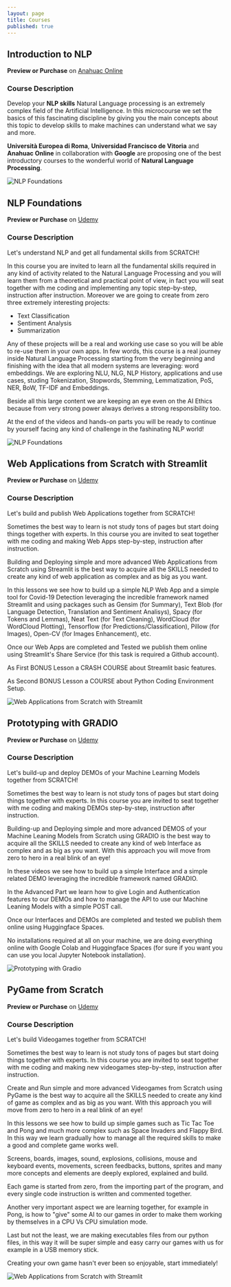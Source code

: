 ```yaml
---
layout: page
title: Courses
published: true
---
```

## Introduction to NLP

**Preview or Purchase** on [Anahuac Online](https://powerlearning.anahuaconline.com/course/nlp)

### Course Description

Develop your **NLP skills**
Natural Language processing is an extremely complex field of the Artificial Intelligence. In this microcourse we set the basics of this fascinating discipline by giving you the main concepts about this topic to develop skills to make machines can understand what we say and more.

**Università Europea di Roma**, **Universidad Francisco de Vitoria** and **Anahuac Online** in collaboration with **Google** are proposing one of the best introductory courses to the wonderful world of **Natural Language Processing**.

![NLP Foundations]({{site.baseurl}}/img/Introduction_NLP.png)
## NLP Foundations

**Preview or Purchase** on [Udemy](https://www.udemy.com/course/nlp-foundations/?referralCode=6489F8EB533372D259F6)

### Course Description

Let's understand NLP and get all fundamental skills from SCRATCH!

In this course you are invited to learn all the fundamental skills required in any kind of activity related to the Natural Language Processing and 
you will learn them from a theoretical and practical point of view, in fact you will seat together with me coding and implementing 
any topic step-by-step, instruction after instruction.
Moreover we are going to create from zero three extremely interesting projects: 

+ Text Classification
+ Sentiment Analysis
+ Summarization

Any of these projects will be a real and working use case so you will be able to re-use them in your own apps.
In few words, this course is a real journey inside Natural Language Processing starting from the very beginning and finishing with the idea that all modern systems are leveraging: word embeddings.
We are exploring NLU, NLG, NLP History, applications and use cases, studing Tokenization, Stopwords, Stemming, Lemmatization, PoS, NER, BoW, TF-IDF and Embeddings.

Beside all this large content we are keeping an eye even on the AI Ethics because from very strong power always derives a strong responsibility too.

At the end of the videos and hands-on parts you will be ready to continue by yourself facing any kind of challenge in the fashinating NLP world!

![NLP Foundations]({{site.baseurl}}/img/NLPFoundations.png)

## Web Applications from Scratch with Streamlit

**Preview or Purchase** on [Udemy](https://www.udemy.com/course/web-app-from-scratch-with-streamlit/?referralCode=43AEE09132D5280DB57A)

### Course Description

Let's build and publish Web Applications together from SCRATCH!

Sometimes the best way to learn is not study tons of pages but start doing things together with experts. In this course you are invited to seat together with me coding and making Web Apps step-by-step, instruction after instruction.

Building and Deploying simple and more advanced Web Applications from Scratch using Streamlit is the best way to acquire all the SKILLS needed to create any kind of web application as complex and as big as you want.

In this lessons we see how to build up a simple NLP Web App and a simple tool for Covid-19 Detection leveraging the incredible framework named Streamlit and using packages such as Gensim (for Summary), Text Blob (for Language Detection, Translation and Sentiment Analisys), Spacy (for Tokens and Lemmas), Neat Text (for Text Cleaning), WordCloud (for WordCloud Plotting), Tensorflow (for Predictions/Classification), Pillow (for Images), Open-CV (for Images Enhancement), etc.

Once our Web Apps are completed and Tested we publish them online using Streamlit's Share Service (for this task is required a Github account).

As First BONUS Lesson a CRASH COURSE about Streamlit basic features.

As Second BONUS Lesson a COURSE about Python Coding Environment Setup.

![Web Applications from Scratch with Streamlit]({{site.baseurl}}/img/webapp.jpg)

## Prototyping with GRADIO

**Preview or Purchase** on [Udemy](https://www.udemy.com/course/prototyping-with-gradio/?referralCode=F7A951C3B9324D8D9)

### Course Description

Let's build-up and deploy DEMOs of your Machine Learning Models together from SCRATCH!

Sometimes the best way to learn is not study tons of pages but start doing things together with experts. In this course you are invited to seat together with me coding and making DEMOs step-by-step, instruction after instruction.

Building-up and Deploying simple and more advanced DEMOS of your Machine Leaning Models from Scratch using GRADIO is the best way to acquire all the SKILLS needed to create any kind of web Interface as complex and as big as you want. With this approach you will move from zero to hero in a real blink of an eye!

In these videos we see how to build up a simple Interface and a simple related DEMO leveraging the incredible framework named GRADIO.

In the Advanced Part we learn how to give Login and Authentication features to our DEMOs and how to manage the API to use our Machine Leaning Models with a simple POST call.

Once our Interfaces and DEMOs are completed and tested we publish them online using Huggingface Spaces.

No installations required at all on your machine, we are doing everything online with Google Colab and Huggingface Spaces (for sure if you want you can use you local Jupyter Notebook installation).

![Prototyping with Gradio]({{site.baseurl}}/img/gradio.jpg)


## PyGame from Scratch

**Preview or Purchase** on [Udemy](https://www.udemy.com/course/pygame-from-scratch/?referralCode=8BEC1785E2DEA1924D27)

### Course Description

Let's build  Videogames together from SCRATCH!

Sometimes the best way to learn is not study tons of pages but start doing things together with experts. In this course you are invited to seat together with me coding and making new videogames step-by-step, instruction after instruction.

Create and Run simple and more advanced Videogames from Scratch using PyGame is the best way to acquire all the SKILLS needed to create any kind of game as complex and as big as you want. With this approach you will move from zero to hero in a real blink of an eye!

In this lessons we see how to build up simple games such as Tic Tac Toe and Pong and much more complex such as Space Invaders and Flappy Bird. In this way we learn gradually how to manage all the required skills to make a good and complete game works well.

Screens, boards, images, sound, explosions, collisions, mouse and keyboard events, movements, screen feedbacks, buttons, sprites and many more concepts and elements are deeply explored, explained and build.

Each game is started from zero, from the importing part of the program, and every single code instruction is written and commented together.

Another very important aspect we are learning together, for example in Pong, is how to "give" some AI to our games in order to make them working by themselves in a CPU Vs CPU simulation mode.

Last but not the least, we are making executables files from our python files, in this way it will be super simple and easy carry our games with us for example in a USB memory stick.

Creating your own game hasn't ever been so enjoyable, start immediately!

![Web Applications from Scratch with Streamlit]({{site.baseurl}}/img/landing_page.png)
